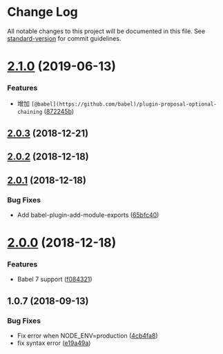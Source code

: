 # Change Log

All notable changes to this project will be documented in this file. See [standard-version](https://github.com/conventional-changelog/standard-version) for commit guidelines.

<a name="2.1.0"></a>
# [2.1.0](https://github.com/dacejs/babel-preset-dace/compare/v2.0.3...v2.1.0) (2019-06-13)


### Features

* 增加 `[@babel](https://github.com/babel)/plugin-proposal-optional-chaining` ([872245b](https://github.com/dacejs/babel-preset-dace/commit/872245b))



<a name="2.0.3"></a>
## [2.0.3](https://github.com/dacejs/babel-preset-dace/compare/v2.0.2...v2.0.3) (2018-12-21)



<a name="2.0.2"></a>
## [2.0.2](https://github.com/dacejs/babel-preset-dace/compare/v2.0.1...v2.0.2) (2018-12-18)



<a name="2.0.1"></a>
## [2.0.1](https://github.com/dacejs/babel-preset-dace/compare/v2.0.0...v2.0.1) (2018-12-18)


### Bug Fixes

* Add babel-plugin-add-module-exports ([65bfc40](https://github.com/dacejs/babel-preset-dace/commit/65bfc40))



<a name="2.0.0"></a>
# [2.0.0](https://github.com/dacejs/babel-preset-dace/compare/v1.0.7...v2.0.0) (2018-12-18)


### Features

* Babel 7 support ([f084321](https://github.com/dacejs/babel-preset-dace/commit/f084321))



<a name="1.0.7"></a>
## 1.0.7 (2018-09-13)


### Bug Fixes

* Fix error when NODE_ENV=production ([4cb4fa8](https://github.com/dacejs/babel-preset-dace/commit/4cb4fa8))
* fix syntax error ([e19a49a](https://github.com/dacejs/babel-preset-dace/commit/e19a49a))
